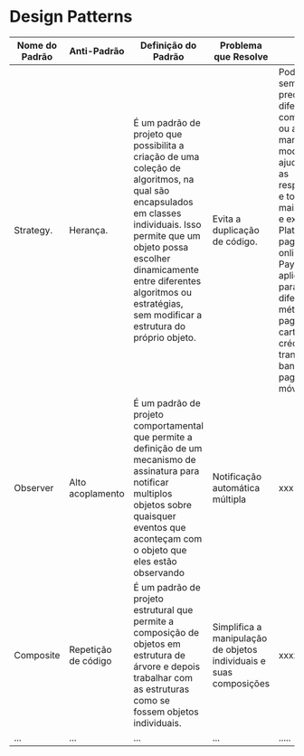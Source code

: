 <h1> Design Patterns </h1>


| Nome do Padrão | Anti-Padrão | Definição do Padrão | Problema que Resolve | Exemplo |
|----------------|-------------|---------------------|----------------------| ----------------------| 
|Strategy.      | Herança.      | É um padrão de projeto que possibilita a criação de uma coleção de algoritmos, na qual são encapsulados em classes individuais. Isso permite que um objeto possa escolher dinamicamente entre diferentes algoritmos ou estratégias, sem modificar a estrutura do próprio objeto.         | Evita a duplicação de código.        |  Pode ser aplicado sempre que é preciso lidar com diferentes comportamentos ou algoritmos de maneira flexível e modular. Ele ajuda a separar as responsabilidades e tornar o código mais organizado e extensível. Ex: Plataformas de pagamento online, como o PayPal, podem aplicar o Strategy para lidar com diferentes métodos de pagamento, como cartões de crédito, transferências bancárias e pagamentos móveis. | 
| Observer      | Alto acoplamento     | É um padrão de projeto comportamental que permite a definição de um mecanismo de assinatura para notificar multiplos objetos sobre quaisquer eventos que aconteçam com o objeto que eles estão observando     | Notificação automática múltipla          | xxx |
| Composite     | Repetição de código     | É um padrão de projeto estrutural que permite a composição de objetos em estrutura de árvore e depois trabalhar com as estruturas como se fossem objetos individuais.       | Simplifica a manipulação de objetos individuais e suas composições          | xxxx |
| ...            | ...         | ...                 | ...                  | ..... |

